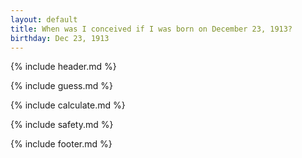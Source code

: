 ```yaml
---
layout: default
title: When was I conceived if I was born on December 23, 1913?
birthday: Dec 23, 1913
---
```


{% include header.md %}

{% include guess.md %}

{% include calculate.md %}

{% include safety.md %}

{% include footer.md %}



